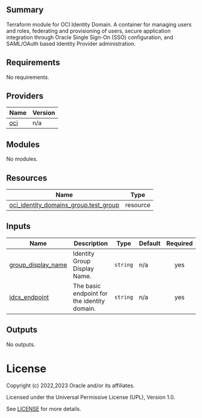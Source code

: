 ## Summary
Terraform module for OCI Identity Domain.
A container for managing users and roles, federating and provisioning
of users, secure application integration through Oracle Single Sign-On (SSO)
configuration, and SAML/OAuth based Identity Provider administration.

<!-- BEGIN_TF_DOCS -->
## Requirements

No requirements.

## Providers

| Name | Version |
|------|---------|
| <a name="provider_oci"></a> [oci](#provider\_oci) | n/a |

## Modules

No modules.

## Resources

| Name | Type |
|------|------|
| [oci_identity_domains_group.test_group](https://registry.terraform.io/providers/oracle/oci/latest/docs/resources/identity_domains_group) | resource |

## Inputs

| Name | Description | Type | Default | Required |
|------|-------------|------|---------|:--------:|
| <a name="input_group_display_name"></a> [group\_display\_name](#input\_group\_display\_name) | Identity Group Display Name. | `string` | n/a | yes |
| <a name="input_idcs_endpoint"></a> [idcs\_endpoint](#input\_idcs\_endpoint) | The basic endpoint for the identity domain. | `string` | n/a | yes |

## Outputs

No outputs.
<!-- END_TF_DOCS -->    

# License

Copyright (c) 2022,2023 Oracle and/or its affiliates.

Licensed under the Universal Permissive License (UPL), Version 1.0.

See [LICENSE](../../LICENSE) for more details.
